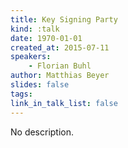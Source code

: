 ```yaml
---
title: Key Signing Party
kind: :talk
date: 1970-01-01
created_at: 2015-07-11
speakers:
    - Florian Buhl
author: Matthias Beyer
slides: false
tags:
link_in_talk_list: false
---
```


No description.
